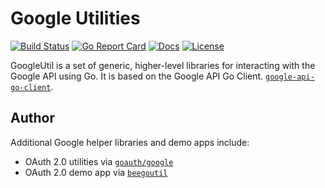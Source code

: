 # Google Utilities

[![Build Status][build-status-svg]][build-status-url]
[![Go Report Card][goreport-svg]][goreport-url]
[![Docs][docs-godoc-svg]][docs-godoc-url]
[![License][license-svg]][license-url]

 [build-status-svg]: https://github.com/grokify/gogoogle/workflows/test/badge.svg
 [build-status-url]: https://github.com/grokify/gogoogle/actions
 [goreport-svg]: https://goreportcard.com/badge/github.com/grokify/gogoogle
 [goreport-url]: https://goreportcard.com/report/github.com/grokify/gogoogle
 [docs-godoc-svg]: https://pkg.go.dev/badge/github.com/grokify/gogoogle
 [docs-godoc-url]: https://pkg.go.dev/github.com/grokify/gogoogle
 [license-svg]: https://img.shields.io/badge/license-MIT-blue.svg
 [license-url]: https://github.com/grokify/gogoogle/blob/master/LICENSE

GoogleUtil is a set of generic, higher-level libraries for interacting with the Google API using Go. It is based on the Google API Go Client. [`google-api-go-client`](https://github.com/google/google-api-go-client).

## Author

Additional Google helper libraries and demo apps include:

* OAuth 2.0 utilities via [`goauth/google`](https://github.com/grokify/goauth/tree/master/google)
* OAuth 2.0 demo app via [`beegoutil`](https://github.com/grokify/beegoutil)
